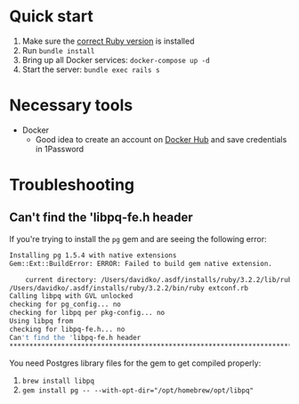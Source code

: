 # Quick start

1. Make sure the [correct Ruby version](https://github.com/velvetreactor/ankii/blob/main/.ruby-version) is installed
2. Run `bundle install`
3. Bring up all Docker services: `docker-compose up -d`
4. Start the server: `bundle exec rails s`

# Necessary tools

- Docker
  - Good idea to create an account on [Docker Hub](https://hub.docker.com/) and save credentials in 1Password

# Troubleshooting

## Can't find the 'libpq-fe.h header

If you're trying to install the `pg` gem and are seeing the following error:

```bash
Installing pg 1.5.4 with native extensions
Gem::Ext::BuildError: ERROR: Failed to build gem native extension.

    current directory: /Users/davidko/.asdf/installs/ruby/3.2.2/lib/ruby/gems/3.2.0/gems/pg-1.5.4/ext
/Users/davidko/.asdf/installs/ruby/3.2.2/bin/ruby extconf.rb
Calling libpq with GVL unlocked
checking for pg_config... no
checking for libpq per pkg-config... no
Using libpq from
checking for libpq-fe.h... no
Can't find the 'libpq-fe.h header
*****************************************************************************
```

You need Postgres library files for the gem to get compiled properly:

1. `brew install libpq`
2. `gem install pg -- --with-opt-dir="/opt/homebrew/opt/libpq"`
